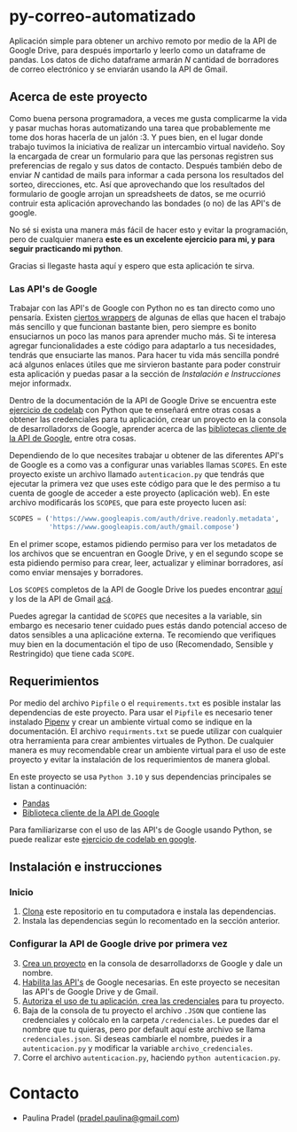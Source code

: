 # py-correo-automatizado

Aplicación simple para obtener un archivo remoto por medio de la API de Google Drive, para 
después importarlo y leerlo como un dataframe de pandas. Los datos de dicho dataframe armarán _N_ cantidad de 
borradores de correo electrónico y se enviarán usando la API de Gmail.

## Acerca de este proyecto

Como buena persona programadora, a veces me gusta complicarme la vida y pasar muchas horas automatizando una tarea que 
probablemente me tome dos horas hacerla de un jalón :3. Y pues bien, en el lugar donde trabajo tuvimos la iniciativa de 
realizar un intercambio virtual navideño. Soy la encargada de crear un formulario para que las personas registren sus 
preferencias de regalo y sus datos de contacto. Después también debo de enviar _N_ cantidad de mails para informar a 
cada persona los resultados del sorteo, direcciones, etc. Así que aprovechando que los resultados del formulario de 
google arrojan un spreadsheets de datos, se me ocurrió contruir esta aplicación aprovechando las bondades (o no) de las 
API's de google.

No sé si exista una manera más fácil de hacer esto y evitar la programación, pero de cualquier manera **este es un 
excelente ejercicio para mi, y para seguir practicando mi python**.

Gracias si llegaste hasta aquí y espero que esta aplicación te sirva.

### Las API's de Google

Trabajar con las API's de Google con Python no es tan directo como uno pensaría. Existen
[ciertos wrappers](https://github.com/googlearchive/PyDrive) de algunas de ellas que hacen el trabajo más sencillo y
que funcionan bastante bien, pero siempre es bonito ensuciarnos un poco las manos para aprender mucho más. Si te
interesa agregar funcionalidades a este código para adaptarlo a tus necesidades, tendrás que ensuciarte las manos. 
Para hacer tu vida más sencilla pondré acá algunos enlaces útiles que me sirvieron bastante
para poder construir esta aplicación y puedas pasar a la sección de _Instalación e Instrucciones_ mejor informadx.

Dentro de la documentación de la API de Google Drive se encuentra este
[ejercicio de codelab](http://g.co/codelabs/gsuite-apis-intro) con Python que te enseñará entre otras cosas a obtener
las credenciales para tu aplicación, crear un proyecto en la consola de desarrolladorxs de Google, aprender acerca de
las [bibliotecas cliente de la API de Google](https://developers.google.com/api-client-library/), entre otra cosas.

Dependiendo de lo que necesites trabajar u obtener de las diferentes API's de Google es a como vas a configurar unas 
variables llamas `SCOPES`. En este proyecto existe un archivo llamado `autenticacion.py` que tendrás que ejecutar la 
primera vez que uses este código para que le des permiso a tu cuenta de google de acceder a este proyecto (aplicación 
web). En este archivo modificarás los `SCOPES`, que para este proyecto lucen así:

```python
SCOPES = ('https://www.googleapis.com/auth/drive.readonly.metadata',
          'https://www.googleapis.com/auth/gmail.compose')
```

En el primer scope, estamos pidiendo permiso para ver los metadatos de los archivos que se encuentran en Google Drive, y 
en el segundo scope se esta pidiendo permiso para crear, leer, actualizar y eliminar borradores, así como enviar 
mensajes y borradores.

Los `SCOPES` completos de la API de Google Drive los puedes encontrar 
[aquí](https://developers.google.com/drive/api/guides/api-specific-auth) y los de la API de Gmail
[acá](https://developers.google.com/gmail/api/auth/scopes).

Puedes agregar la cantidad de `SCOPES` que necesites a la variable, sin embargo es necesario tener cuidado pues estás 
dando potencial acceso de datos sensibles a una aplicacióne externa. Te recomiendo que verifiques muy bien en la 
documentación el tipo de uso (Recomendado, Sensible y Restringido) que tiene cada `SCOPE`.



## Requerimientos

Por medio del archivo `Pipfile` o el `requirements.txt` es posible instalar las dependencias de este proyecto. Para 
usar el `Pipfile` es necesario tener instalado [Pipenv](https://pipenv.pypa.io/en/latest/) y crear un ambiente 
virtual como se indique en la documentación. El archivo `requirments.txt` se puede utilizar con cualquier otra 
herramienta para crear ambientes virtuales de Python. De cualquier manera es muy recomendable crear un ambiente 
virtual para el uso de este proyecto y evitar la instalación de los requerimientos de manera global. 

En este proyecto se usa `Python 3.10` y sus dependencias principales se listan a continuación:

- [Pandas](https://pandas.pydata.org/)
- [Biblioteca cliente de la API de Google](https://github.com/googleapis/google-api-python-client)

Para familiarizarse con el uso de las API's de Google usando Python, se puede realizar este 
[ejercicio de codelab en google](http://g.co/codelabs/gsuite-apis-intro).

## Instalación e instrucciones

### Inicio
1. [Clona](https://git-scm.com/docs/git-clone) este repositorio en tu computadora e instala las dependencias.
2. Instala las dependencias según lo recomentado en la sección anterior.

### Configurar la API de Google drive por primera vez
3. [Crea un proyecto](https://developers.google.com/workspace/guides/create-project) en la consola de 
desarrolladorxs de Google y dale un nombre.
4. [Habilita las API's](https://developers.google.com/workspace/guides/enable-apis) de Google necesarias. En este 
proyecto se necesitan las API's de Google Drive y de Gmail.
5. [Autoriza el uso de tu aplicación, crea las credenciales](https://console.cloud.google.com/apis/credentials) 
para tu proyecto.
7. Baja de la consola de tu proyecto el archivo `.JSON` que contiene las credenciales y colócalo en la carpeta
`/credenciales`. Le puedes dar el nombre que tu quieras, pero por default aquí este archivo 
se llama `credenciales.json`. Si deseas cambiarle el nombre, puedes ir a `autenticacion.py` y modificar la variable 
`archivo_credenciales`.
8. Corre el archivo `autenticacion.py`, haciendo `python autenticacion.py`. 

## 





# Contacto

- Paulina Pradel (pradel.paulina@gmail.com)
